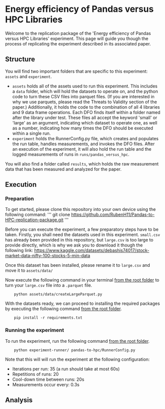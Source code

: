 # Energy efficiency of Pandas versus HPC Libraries
Welcome to the replication package of the 'Energy efficiency of Pandas versus HPC Libraries' experiment.
This page will guide you though the process of replicating the experiment described in its associated paper.

## Structure
You will find two important folders that are specific to this experiment: `assets` and `experiment`. 
- `assets` holds all of the assets used to run this experiment. This includes a `data` folder, which will hold the datasets to operate on, and the python code to turn these CSV files into parquet files. (If you are interested in why we use parquets, please read the Threats to Validity section of the paper.) Additionally, it holds the code to the combination of all 4 libraries and 9 data frame operations. Each DFO finds itself within a folder named after the library under test. These files all accept the keyword 'small' or 'large' as an argument, indicating which dataset to operate one, as well as a number, indicating how many times the DFO should be executed within a single run.
- `experiment` holds the RunnerConfig.py file, which creates and populates the run table, handles measurements, and invokes the DFO files. After an execution of the experiment, it will also hold the run table and the logged measurements of runs in `runs/pandas_versus_hpc`.

You will also find a folder called `results`, which holds the raw measurement data that has been measured and analyzed for the paper.

## Execution
### Preparation
To get started, please clone this repository into your own device using the following command:
'''
    git clone https://github.com/RubenH11/Pandas-to-HPC-replication-package.git
'''

Before you can execute the experiment, a few preparatory steps have to be taken.
Firstly, you shall need the datasets used in this experiment. `small.csv` has already been provided in this repository, but `large.csv` is too large to provide directly, which is why we ask you to download it though the following link: https://www.kaggle.com/datasets/debashis74017/stock-market-data-nifty-100-stocks-5-min-data 


Once this dataset has been installed, please rename it to `large.csv` and move it to `assets/data/`

Now execute the following command in your terminal <u>from the root folder</u> to turn your `large.csv` file into a `.parquet` file.
```
    python assets/data/createLargeParquet.py
```
With the datasets ready, we can proceed to installing the required packages by executing the following command <u>from the root folder</u>.

```
    pip install -r requirements.txt
```

### Running the experiment
To run the experiment, run the following command <u>from the root folder</u>.
```
    python experiment-runner/ pandas-to-hpc/RunnerConfig.py
```
Note that this will will run the experiment at the following configuration:
- Iterations per run: 35 (a run should take at most 60s)
- Repetitions of runs: 20
- Cool-down time between runs: 20s
- Measurements occur every: 0.3s

## Analysis